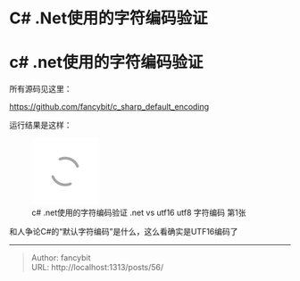 # C# .Net使用的字符编码验证

<div class="header"><h1 class="single-title animate__animated animate__pulse animate__faster">c# .net使用的字符编码验证</h1></div>

<div class="content" id="content"><p>所有源码见这里：</p><p><!-- raw HTML omitted --><a href="https://github.com/fancybit/c_sharp_default_encoding" target="_blank" rel="external nofollow noopener noreferrer">https://github.com/fancybit/c_sharp_default_encoding</a><!-- raw HTML omitted --></p><!-- raw HTML omitted --><!-- raw HTML omitted --><p>运行结果是这样：</p><p></p><figure><a class="lightgallery" href="https://www.fancybit.top/zb_users/upload/2019/09/201909201568979800122350.png" data-thumbnail="https://www.fancybit.top/zb_users/upload/2019/09/201909201568979800122350.png" data-sub-html="<h2>c# .net使用的字符编码验证  .net vs utf16 utf8 字符编码 第1张</h2><p>c# .net使用的字符编码验证  .net vs utf16 utf8 字符编码 第1张</p>"><img class="lazyload" src="/svg/loading.min.svg" data-src="https://www.fancybit.top/zb_users/upload/2019/09/201909201568979800122350.png" data-srcset="https://www.fancybit.top/zb_users/upload/2019/09/201909201568979800122350.png, https://www.fancybit.top/zb_users/upload/2019/09/201909201568979800122350.png 1.5x, https://www.fancybit.top/zb_users/upload/2019/09/201909201568979800122350.png 2x" data-sizes="auto" alt="c# .net使用的字符编码验证  .net vs utf16 utf8 字符编码 第1张" title="c# .net使用的字符编码验证  .net vs utf16 utf8 字符编码 第1张"></a><figcaption class="image-caption">c# .net使用的字符编码验证 .net vs utf16 utf8 字符编码 第1张</figcaption></figure><p></p><p>和人争论C#的“默认字符编码”是什么，这么看确实是UTF16编码了</p><!-- raw HTML omitted --></div>



---

> Author: fancybit  
> URL: http://localhost:1313/posts/56/  

